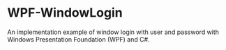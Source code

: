 # WPF-WindowLogin
An implementation example of window login with user and password with Windows Presentation Foundation (WPF) and C#.
